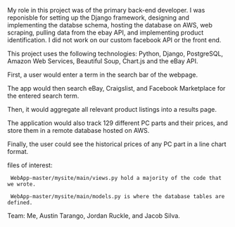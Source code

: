 My role in this project was of the primary back-end developer. I was reponisble for setting up the Django framework, designing and implementing the databse schema,
hosting the database on AWS, web scraping, pulling data from the ebay API, and implementing product identification. I did not work on our custom facebook API or the
front end.

This project uses the following technologies:
Python, Django, PostgreSQL, Amazon Web Services, Beautiful Soup, Chart.js and the eBay API. 

First, a user would enter a term in the search bar of the webpage.

The app would then search eBay, Craigslist, and Facebook Marketplace for the entered search term.

Then, it would aggregate all relevant product listings into a results page.

The application would also track 129 different PC parts and their prices, and store them in a remote database hosted on AWS.

Finally, the user could see the historical prices of any PC part in a line chart format.


files of interest:

     WebApp-master/mysite/main/views.py hold a majority of the code that we wrote.
  
     WebApp-master/mysite/main/models.py is where the database tables are defined.

Team: Me, Austin Tarango, Jordan Ruckle, and Jacob Silva.
